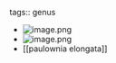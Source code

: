 tags:: genus

- ![image.png](../assets/image_1713449108280_0.png)
- ![image.png](../assets/image_1714062161554_0.png)
- [[paulownia elongata]]